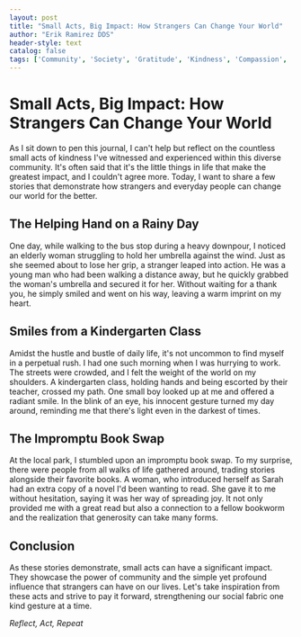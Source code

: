 ```yaml
---
layout: post
title: "Small Acts, Big Impact: How Strangers Can Change Your World"
author: "Erik Ramirez DDS"
header-style: text
catalog: false
tags: ['Community', 'Society', 'Gratitude', 'Kindness', 'Compassion', 'Act of Kindness', 'Strangers', 'Book Swap', 'Random Acts of Kindness', 'Civic Pride', 'Social Networks']
---
```


# Small Acts, Big Impact: How Strangers Can Change Your World

As I sit down to pen this journal, I can't help but reflect on the countless small acts of kindness I've witnessed and experienced within this diverse community. It's often said that it's the little things in life that make the greatest impact, and I couldn't agree more. Today, I want to share a few stories that demonstrate how strangers and everyday people can change our world for the better.

## The Helping Hand on a Rainy Day

One day, while walking to the bus stop during a heavy downpour, I noticed an elderly woman struggling to hold her umbrella against the wind. Just as she seemed about to lose her grip, a stranger leaped into action. He was a young man who had been walking a distance away, but he quickly grabbed the woman's umbrella and secured it for her. Without waiting for a thank you, he simply smiled and went on his way, leaving a warm imprint on my heart.

## Smiles from a Kindergarten Class

Amidst the hustle and bustle of daily life, it's not uncommon to find myself in a perpetual rush. I had one such morning when I was hurrying to work. The streets were crowded, and I felt the weight of the world on my shoulders. A kindergarten class, holding hands and being escorted by their teacher, crossed my path. One small boy looked up at me and offered a radiant smile. In the blink of an eye, his innocent gesture turned my day around, reminding me that there's light even in the darkest of times.

## The Impromptu Book Swap

At the local park, I stumbled upon an impromptu book swap. To my surprise, there were people from all walks of life gathered around, trading stories alongside their favorite books. A woman, who introduced herself as Sarah had an extra copy of a novel I'd been wanting to read. She gave it to me without hesitation, saying it was her way of spreading joy. It not only provided me with a great read but also a connection to a fellow bookworm and the realization that generosity can take many forms.

## Conclusion

As these stories demonstrate, small acts can have a significant impact. They showcase the power of community and the simple yet profound influence that strangers can have on our lives. Let's take inspiration from these acts and strive to pay it forward, strengthening our social fabric one kind gesture at a time.


*Reflect, Act, Repeat*